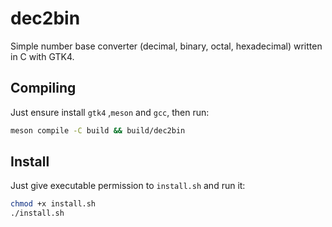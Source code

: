 # dec2bin
Simple number base converter (decimal, binary, octal, hexadecimal) written in C with GTK4.

## Compiling
Just ensure install `gtk4` ,`meson` and `gcc`, then run:

```bash
meson compile -C build && build/dec2bin                                                
```

## Install
Just give executable permission to `install.sh` and run it:

```bash
chmod +x install.sh
./install.sh
```
